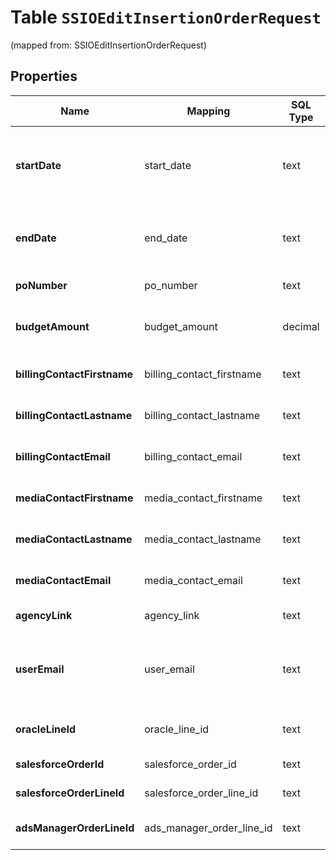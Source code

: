 
# Table `SSIOEditInsertionOrderRequest`
(mapped from: SSIOEditInsertionOrderRequest)

## Properties
Name | Mapping | SQL Type | Default | Type | Description | Notes
---- | ------- | -------- | ------- | ---- | ----------- | -----
**startDate** | start_date | text |  | **kotlin.String** | Starting date of time period. Format: YYYY-MM-DD |  [optional]
**endDate** | end_date | text |  | **kotlin.String** | End date of time period. Format: YYYY-MM-DD |  [optional]
**poNumber** | po_number | text |  | **kotlin.String** | The po number |  [optional]
**budgetAmount** | budget_amount | decimal |  | [**java.math.BigDecimal**](java.math.BigDecimal.md) | If Budget order line, the budget amount. |  [optional]
**billingContactFirstname** | billing_contact_firstname | text |  | **kotlin.String** | The billing contact first name |  [optional]
**billingContactLastname** | billing_contact_lastname | text |  | **kotlin.String** | The billing contact last name |  [optional]
**billingContactEmail** | billing_contact_email | text |  | **kotlin.String** | The billing contact email |  [optional]
**mediaContactFirstname** | media_contact_firstname | text |  | **kotlin.String** | The media contact first name |  [optional]
**mediaContactLastname** | media_contact_lastname | text |  | **kotlin.String** | The media contact last name |  [optional]
**mediaContactEmail** | media_contact_email | text |  | **kotlin.String** | The media contact email |  [optional]
**agencyLink** | agency_link | text |  | **kotlin.String** | URL link for agency |  [optional]
**userEmail** | user_email | text |  | **kotlin.String** | The email of user submitting the insertion order |  [optional]
**oracleLineId** | oracle_line_id | text |  | **kotlin.String** | LineId in the Oracle DB |  [optional]
**salesforceOrderId** | salesforce_order_id | text |  | **kotlin.String** | OrderId in SFDC |  [optional]
**salesforceOrderLineId** | salesforce_order_line_id | text |  | **kotlin.String** | OrderLineId in SFDC |  [optional]
**adsManagerOrderLineId** | ads_manager_order_line_id | text |  | **kotlin.String** | Ads manager OrderLineId |  [optional]


















